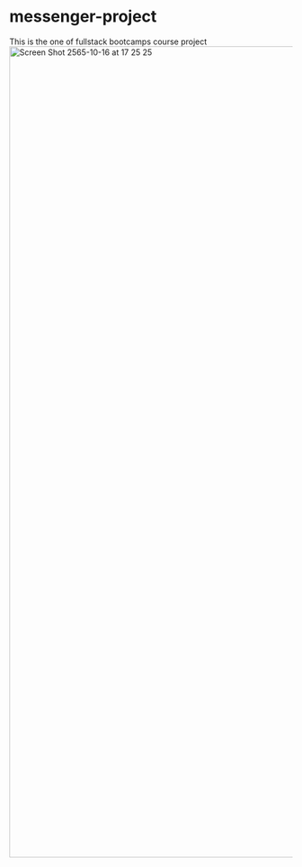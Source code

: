 # messenger-project
This is the one of fullstack bootcamps course project
<img width="1440" alt="Screen Shot 2565-10-16 at 17 25 25" src="https://user-images.githubusercontent.com/98311957/196030929-50228bcb-acf4-4774-b7d5-8ce4c5a33b8f.png">
